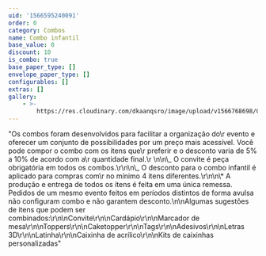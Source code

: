 ```yaml
---
uid: '1566595240091'
order: 0
category: Combos
name: Combo infantil
base_value: 0
discount: 10
is_combo: true
base_paper_type: []
envelope_paper_type: []
configurables: []
extras: []
gallery:
    - >-
        https://res.cloudinary.com/dkaanqsro/image/upload/v1566768698/Combo_infantil_iifp7s.jpg
---
```


"Os combos foram desenvolvidos para facilitar a organização do\r evento e oferecer um conjunto de possibilidades por um preço mais acessível. Você pode compor o combo com os itens que\r preferir e o desconto varia de 5% a 10% de acordo com a\r quantidade final.\r \n\n\\_ O convite é peça obrigatória em todos os combos.\r\n\n\\_ O desconto para o combo infantil é aplicado para compras com\r no mínimo 4 itens diferentes.\r\n\n\\\* A produção e entrega de todos os itens é feita em uma única remessa. Pedidos de um mesmo evento feitos em períodos distintos de forma avulsa não configuram combo e não garantem desconto.\n\nAlgumas sugestões de itens que podem ser combinados:\r\n\nConvite\r\n\nCardápio\r\n\nMarcador de mesa\r\n\nToppers\r\n\nCaketopper\r\n\nTags\r\n\nAdesivos\r\n\nLetras 3D\r\n\nLatinha\r\n\nCaixinha de acrílico\r\n\nKits de caixinhas personalizadas"
